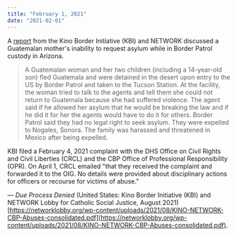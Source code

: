 ```yaml
---
title: "February 1, 2021"
date: "2021-02-01"
---
```


A [report](https://networklobby.org/wp-content/uploads/2021/08/KINO-NETWORK-CBP-Abuses-consolidated.pdf) from the Kino Border Initiative (KBI) and NETWORK discussed a Guatemalan mother's inability to request asylum while in Border Patrol custody in Arizona.

> A Guatemalan woman and her two children (including a 14-year-old son) fled Guatemala and were detained in the desert upon entry to the US by Border Patrol and taken to the Tucson Station. At the facility, the woman tried to talk to the agents and tell them she could not return to Guatemala because she had suffered violence. The agent said if he allowed her asylum that he would be breaking the law and if he did it for her the agents would have to do it for others. Border Patrol said they had no legal right to seek asylum. They were expelled to Nogales, Sonora. The family was harassed and threatened in Mexico after being expelled.

KBI filed a February 4, 2021 complaint with the DHS Office on Civil Rights and Civil Liberties (CRCL) and the CBP Office of Professional Responsibility (OPR). On April 1, CRCL emailed "that they received the complaint and forwarded it to the OIG. No details were provided about disciplinary actions for officers or recourse for victims of abuse."

— _Due Process Denied_ (United States: Kino Border Initiative (KBI) and NETWORK Lobby for Catholic Social Justice, August 2021) [https://networklobby.org/wp-content/uploads/2021/08/KINO-NETWORK-CBP-Abuses-consolidated.pdf](https://networklobby.org/wp-content/uploads/2021/08/KINO-NETWORK-CBP-Abuses-consolidated.pdf).
